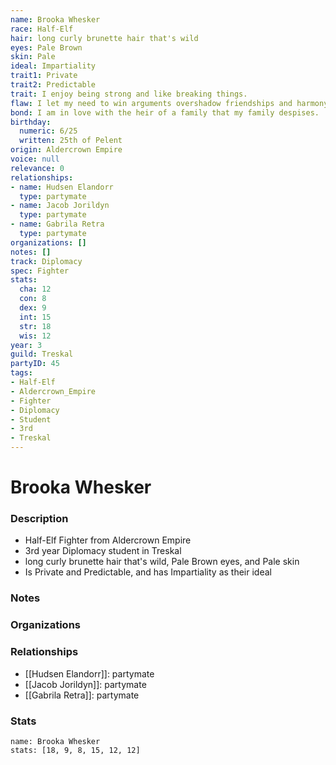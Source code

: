 ```yaml
---
name: Brooka Whesker
race: Half-Elf
hair: long curly brunette hair that's wild
eyes: Pale Brown
skin: Pale
ideal: Impartiality
trait1: Private
trait2: Predictable
trait: I enjoy being strong and like breaking things.
flaw: I let my need to win arguments overshadow friendships and harmony.
bond: I am in love with the heir of a family that my family despises.
birthday:
  numeric: 6/25
  written: 25th of Pelent
origin: Aldercrown Empire
voice: null
relevance: 0
relationships:
- name: Hudsen Elandorr
  type: partymate
- name: Jacob Jorildyn
  type: partymate
- name: Gabrila Retra
  type: partymate
organizations: []
notes: []
track: Diplomacy
spec: Fighter
stats:
  cha: 12
  con: 8
  dex: 9
  int: 15
  str: 18
  wis: 12
year: 3
guild: Treskal
partyID: 45
tags:
- Half-Elf
- Aldercrown_Empire
- Fighter
- Diplomacy
- Student
- 3rd
- Treskal
---
```

# Brooka Whesker
### Description
- Half-Elf Fighter from Aldercrown Empire
- 3rd year Diplomacy student in Treskal
- long curly brunette hair that's wild, Pale Brown eyes, and Pale skin
- Is Private and Predictable, and has Impartiality as their ideal

### Notes

### Organizations

### Relationships
- [[Hudsen Elandorr]]: partymate
- [[Jacob Jorildyn]]: partymate
- [[Gabrila Retra]]: partymate

### Stats
```statblock
name: Brooka Whesker
stats: [18, 9, 8, 15, 12, 12]
```